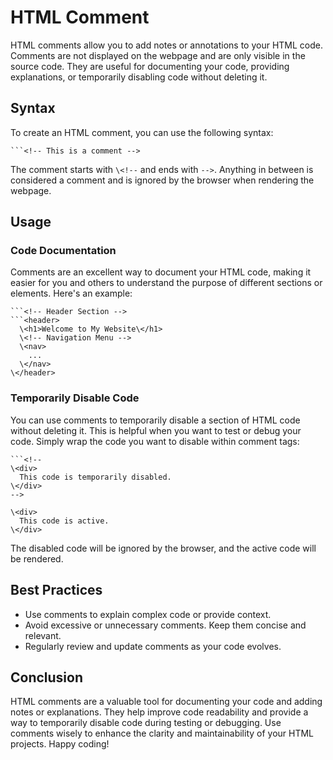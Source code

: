 # HTML Comment

HTML comments allow you to add notes or annotations to your HTML code. Comments are not displayed on the webpage and are only visible in the source code. They are useful for documenting your code, providing explanations, or temporarily disabling code without deleting it.

## Syntax

To create an HTML comment, you can use the following syntax:

```
```<!-- This is a comment -->
```

The comment starts with `\<!--` and ends with `-->`. Anything in between is considered a comment and is ignored by the browser when rendering the webpage.

## Usage

### Code Documentation

Comments are an excellent way to document your HTML code, making it easier for you and others to understand the purpose of different sections or elements. Here's an example:

```
```<!-- Header Section -->
```<header>
  \<h1>Welcome to My Website\</h1>
  \<!-- Navigation Menu -->
  \<nav>
    ...
  \</nav>
\</header>
```

### Temporarily Disable Code

You can use comments to temporarily disable a section of HTML code without deleting it. This is helpful when you want to test or debug your code. Simply wrap the code you want to disable within comment tags:

```
```<!--
\<div>
  This code is temporarily disabled.
\</div>
-->

\<div>
  This code is active.
\</div>
```

The disabled code will be ignored by the browser, and the active code will be rendered.

## Best Practices

- Use comments to explain complex code or provide context.
- Avoid excessive or unnecessary comments. Keep them concise and relevant.
- Regularly review and update comments as your code evolves.

## Conclusion

HTML comments are a valuable tool for documenting your code and adding notes or explanations. They help improve code readability and provide a way to temporarily disable code during testing or debugging. Use comments wisely to enhance the clarity and maintainability of your HTML projects. Happy coding!
